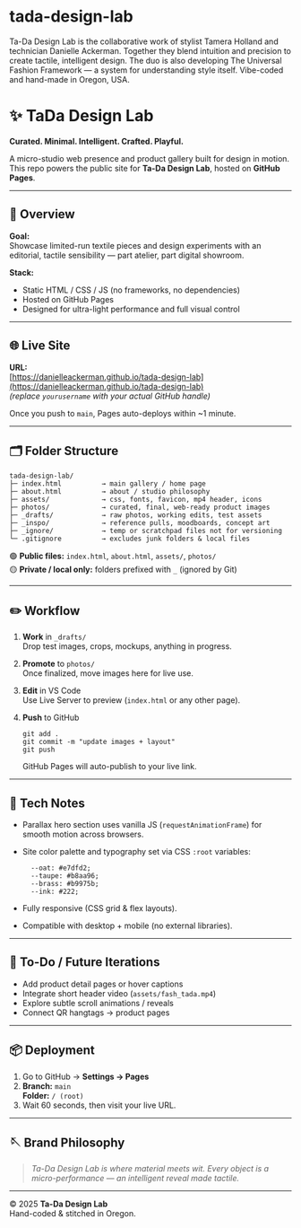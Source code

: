 # tada-design-lab
Ta-Da Design Lab is the collaborative work of stylist Tamera Holland and technician Danielle Ackerman. Together they blend intuition and precision to create tactile, intelligent design. The duo is also developing The Universal Fashion Framework — a system for understanding style itself. Vibe-coded and hand-made in Oregon, USA.
# ✨ TaDa Design Lab  
**Curated. Minimal. Intelligent. Crafted. Playful.**

A micro-studio web presence and product gallery built for design in motion.  
This repo powers the public site for **Ta-Da Design Lab**, hosted on **GitHub Pages**.

---

## 🧭 Overview
**Goal:**  
Showcase limited-run textile pieces and design experiments with an editorial, tactile sensibility — part atelier, part digital showroom.

**Stack:**  
- Static HTML / CSS / JS (no frameworks, no dependencies)  
- Hosted on GitHub Pages  
- Designed for ultra-light performance and full visual control  

---

## 🌐 Live Site  
**URL:**  
[https://danielleackerman.github.io/tada-design-lab](https://danielleackerman.github.io/tada-design-lab)  
*(replace `yourusername` with your actual GitHub handle)*

Once you push to `main`, Pages auto-deploys within ~1 minute.

---

## 🗂 Folder Structure

    tada-design-lab/
    ├─ index.html          → main gallery / home page
    ├─ about.html          → about / studio philosophy
    ├─ assets/             → css, fonts, favicon, mp4 header, icons
    ├─ photos/             → curated, final, web-ready product images
    ├─ _drafts/            → raw photos, working edits, test assets
    ├─ _inspo/             → reference pulls, moodboards, concept art
    ├─ _ignore/            → temp or scratchpad files not for versioning
    └─ .gitignore          → excludes junk folders & local files

🟢 **Public files:** `index.html`, `about.html`, `assets/`, `photos/`  
🟡 **Private / local only:** folders prefixed with `_` (ignored by Git)

---

## ✏️ Workflow
1. **Work** in `_drafts/`  
   Drop test images, crops, mockups, anything in progress.  
2. **Promote** to `photos/`  
   Once finalized, move images here for live use.  
3. **Edit** in VS Code  
   Use Live Server to preview (`index.html` or any other page).  
4. **Push** to GitHub  

       git add .
       git commit -m "update images + layout"
       git push

   GitHub Pages will auto-publish to your live link.

---

## 🧩 Tech Notes
- Parallax hero section uses vanilla JS (`requestAnimationFrame`) for smooth motion across browsers.  
- Site color palette and typography set via CSS `:root` variables:

        --oat: #e7dfd2;
        --taupe: #b8aa96;
        --brass: #b9975b;
        --ink: #222;

- Fully responsive (CSS grid & flex layouts).  
- Compatible with desktop + mobile (no external libraries).  

---

## 🧵 To-Do / Future Iterations
- Add product detail pages or hover captions  
- Integrate short header video (`assets/fash_tada.mp4`)  
- Explore subtle scroll animations / reveals  
- Connect QR hangtags → product pages  

---

## 📦 Deployment
1. Go to GitHub → **Settings → Pages**  
2. **Branch:** `main`  
   **Folder:** `/ (root)`  
3. Wait 60 seconds, then visit your live URL.

---

## 🪡 Brand Philosophy
> *Ta-Da Design Lab is where material meets wit. Every object is a micro-performance — an intelligent reveal made tactile.*

---

© 2025 **Ta-Da Design Lab**  
Hand-coded & stitched in Oregon.
